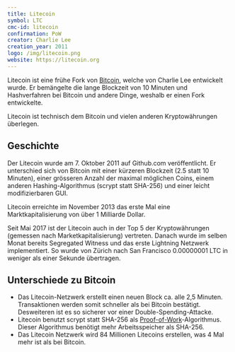 ```yaml
---
title: Litecoin
symbol: LTC
cmc-id: litecoin
confirmation: PoW
creator: Charlie Lee
creation_year: 2011
logo: /img/litecoin.png
website: https://litecoin.org
---
```

Litecoin ist eine frühe Fork von [Bitcoin](/waehrung/btc), welche von Charlie Lee entwickelt wurde. Er bemängelte die lange Blockzeit von 10 Minuten und Hashverfahren bei Bitcoin und andere Dinge, weshalb er einen Fork entwickelte.

Litecoin ist technisch dem Bitcoin und vielen anderen Kryptowährungen überlegen.

## Geschichte
Der Litecoin wurde am 7. Oktober 2011 auf Github.com veröffentlicht. Er unterschied sich von Bitcoin mit einer kürzeren Blockzeit (2.5 statt 10 Minuten), einer grösseren Anzahl der maximal möglichen Coins, einem anderen Hashing-Algorithmus (scrypt statt SHA-256) und einer leicht modifizierbaren GUI.

Litecoin erreichte im November 2013 das erste Mal eine Marktkapitalisierung von über 1 Milliarde Dollar.

Seit Mai 2017 ist der Litecoin auch in der Top 5 der Kryptowährungen (gemessen nach Marketkapitalisierung) vertreten. Danach wurde im selben Monat bereits Segregated Witness und das erste Lightning Netzwerk implementiert. So wurde von Zürich nach San Francisco 0.00000001 LTC in weniger als einer Sekunde übertragen.

## Unterschiede zu Bitcoin

 * Das Litecoin-Netzwerk erstellt einen neuen Block ca. alle 2,5 Minuten. Transaktionen werden somit schneller als bei Bitcoin bestätigt. Desweiteren ist es so sicherer vor einer Double-Spending-Attacke.
 * Litecoin benutzt scrypt statt SHA-256 als [Proof-of-Work](/glossar/proof-of-work/)-Algorithmus. Dieser Algorithmus benötigt mehr Arbeitsspeicher als SHA-256.
 * Das Litecoin Netzwerk wird 84 Millionen Litecoins erstellen, was 4 Mal mehr ist als bei Bitcoin.